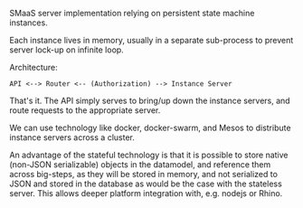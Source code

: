 SMaaS server implementation relying on persistent state machine instances. 

Each instance lives in memory, usually in a separate sub-process to prevent
server lock-up on infinite loop. 

Architecture:

```
API <--> Router <-- (Authorization) --> Instance Server
```

That's it. The API simply serves to bring/up down the instance servers, and
route requests to the appropriate server.

We can use technology like docker, docker-swarm, and Mesos to distribute
instance servers across a cluster.

An advantage of the stateful technology is that it is possible to store native
(non-JSON serializable) objects in the datamodel, and reference them across
big-steps, as they will be stored in memory, and not serialized to JSON and
stored in the database as would be the case with the stateless server. This 
allows deeper platform integration with, e.g. nodejs or Rhino.
